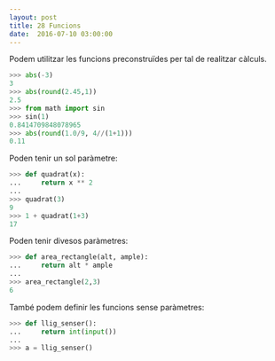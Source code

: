 ```yaml
---
layout: post
title: 28 Funcions
date:  2016-07-10 03:00:00
---
```


Podem utilitzar les funcions preconstruïdes per tal de realitzar càlculs.

```python
>>> abs(-3)
3
>>> abs(round(2.45,1))
2.5
>>> from math import sin
>>> sin(1)
0.8414709848078965
>>> abs(round(1.0/9, 4//(1+1)))
0.11
```

Poden tenir un sol paràmetre:

```python
>>> def quadrat(x):
...     return x ** 2
... 
>>> quadrat(3)
9
>>> 1 + quadrat(1+3)
17
```

Poden tenir divesos paràmetres:

```python
>>> def area_rectangle(alt, ample):
...     return alt * ample
... 
>>> area_rectangle(2,3)
6
```

També podem definir les funcions sense paràmetres:

```python
>>> def llig_senser():
...     return int(input())
... 
>>> a = llig_senser()
```


